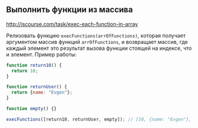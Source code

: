 ## Выполнить функции из массива
<http://jscourse.com/task/exec-each-function-in-array>

Релизовать функцию `execFunctions(arrOfFunctions)`, которая получает аргументом массив функций
`arrOfFunctions`, и возвращает массив, где каждый элемент это результат вызова функции стоящей на индексе, что и элемент.
Пример работы:

```js
function return10() {
  return 10;
}

function returnUser() {
  return {name: "Evgen"};
}

function empty() {}

execFunctions([return10, returnUser, empty]); // [10, {name: "Evgen"}, undefined]
```
